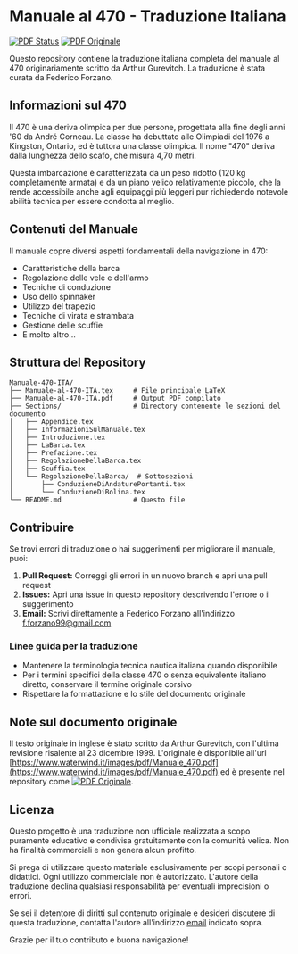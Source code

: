 # Manuale al 470 - Traduzione Italiana

[![PDF Status](https://img.shields.io/badge/PDF-disponibile-brightgreen.svg)](Manuale-al-470-ITA.pdf)
[![PDF Originale](https://img.shields.io/badge/PDF-originale-blue.svg)](470-Manual-ENG.pdf)

Questo repository contiene la traduzione italiana completa del manuale al 470 originariamente scritto da Arthur Gurevitch. La traduzione è stata curata da Federico Forzano.

## Informazioni sul 470

Il 470 è una deriva olimpica per due persone, progettata alla fine degli anni '60 da André Corneau. La classe ha debuttato alle Olimpiadi del 1976 a Kingston, Ontario, ed è tuttora una classe olimpica. Il nome "470" deriva dalla lunghezza dello scafo, che misura 4,70 metri.

Questa imbarcazione è caratterizzata da un peso ridotto (120 kg completamente armata) e da un piano velico relativamente piccolo, che la rende accessibile anche agli equipaggi più leggeri pur richiedendo notevole abilità tecnica per essere condotta al meglio.

## Contenuti del Manuale

Il manuale copre diversi aspetti fondamentali della navigazione in 470:
- Caratteristiche della barca
- Regolazione delle vele e dell'armo
- Tecniche di conduzione
- Uso dello spinnaker
- Utilizzo del trapezio
- Tecniche di virata e strambata
- Gestione delle scuffie
- E molto altro...

## Struttura del Repository
```
Manuale-470-ITA/
├── Manuale-al-470-ITA.tex     # File principale LaTeX
├── Manuale-al-470-ITA.pdf     # Output PDF compilato
├── Sections/                  # Directory contenente le sezioni del documento
│   ├── Appendice.tex
│   ├── InformazioniSulManuale.tex
│   ├── Introduzione.tex
│   ├── LaBarca.tex
│   ├── Prefazione.tex
│   ├── RegolazioneDellaBarca.tex
│   ├── Scuffia.tex
│   └── RegolazioneDellaBarca/  # Sottosezioni
│       ├── ConduzioneDiAndaturePortanti.tex
│       └── ConduzioneDiBolina.tex
└── README.md                  # Questo file
```

## Contribuire
Se trovi errori di traduzione o hai suggerimenti per migliorare il manuale, puoi:

1. **Pull Request:** Correggi gli errori in un nuovo branch e apri una pull request
2. **Issues:** Apri una issue in questo repository descrivendo l'errore o il suggerimento
3. **Email:** Scrivi direttamente a Federico Forzano all'indirizzo
   [f.forzano99@gmail.com](mailto:f.forzano99@gmail.com)

### Linee guida per la traduzione
- Mantenere la terminologia tecnica nautica italiana quando disponibile
- Per i termini specifici della classe 470 o senza equivalente italiano diretto, conservare il termine originale corsivo
- Rispettare la formattazione e lo stile del documento originale

## Note sul documento originale
Il testo originale in inglese è stato scritto da Arthur Gurevitch, con l'ultima
revisione risalente al 23 dicembre 1999. L'originale è disponibile all'url
[https://www.waterwind.it/images/pdf/Manuale_470.pdf](https://www.waterwind.it/images/pdf/Manuale_470.pdf)
ed è presente nel repository come
[![PDF
Originale](https://img.shields.io/badge/PDF-originale-blue.svg)](Manuale_470_originale.pdf).

## Licenza
Questo progetto è una traduzione non ufficiale realizzata a scopo puramente educativo e condivisa gratuitamente con la comunità velica. Non ha finalità commerciali e non genera alcun profitto.

Si prega di utilizzare questo materiale esclusivamente per scopi personali o didattici. Ogni utilizzo commerciale non è autorizzato. L'autore della traduzione declina qualsiasi responsabilità per eventuali imprecisioni o errori.

Se sei il detentore di diritti sul contenuto originale e desideri discutere di questa traduzione, contatta l'autore all'indirizzo [email](mailto:f.forzano99@gmail.com) indicato sopra.

Grazie per il tuo contributo e buona navigazione!

